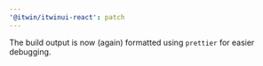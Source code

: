 ```yaml
---
'@itwin/itwinui-react': patch
---
```


The build output is now (again) formatted using `prettier` for easier debugging.
